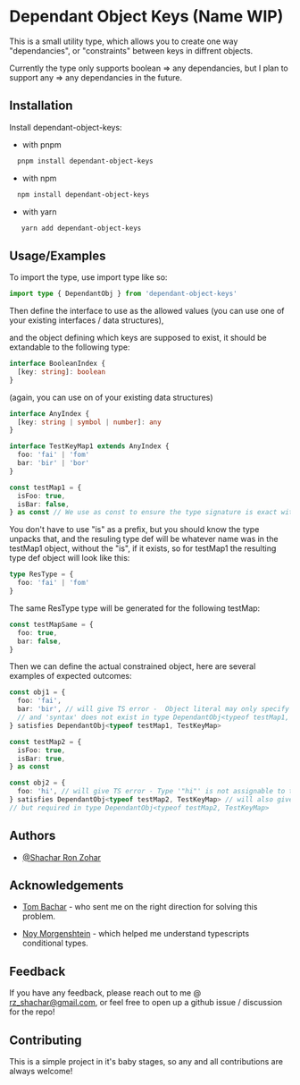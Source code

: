 # Dependant Object Keys (Name WIP)

This is a small utility type, which allows you to create one way "dependancies", or "constraints" between keys in diffrent objects.

Currently the type only supports boolean => any dependancies, but I plan to support any => any dependancies in the future.

## Installation

Install dependant-object-keys:

- with pnpm

```bash
  pnpm install dependant-object-keys
```

- with npm

```bash
  npm install dependant-object-keys
```

- with yarn

```bash
   yarn add dependant-object-keys
```

## Usage/Examples

To import the type, use import type like so:

```typescript
import type { DependantObj } from 'dependant-object-keys'
```

Then define the interface to use as the allowed values (you can use one of your existing interfaces / data structures),

and the object defining which keys are supposed to exist, it should be extandable to the following type:

```typescript
interface BooleanIndex {
  [key: string]: boolean
}
```

(again, you can use on of your existing data structures)

```typescript
interface AnyIndex {
  [key: string | symbol | number]: any
}

interface TestKeyMap1 extends AnyIndex {
  foo: 'fai' | 'fom'
  bar: 'bir' | 'bor'
}

const testMap1 = {
  isFoo: true,
  isBar: false,
} as const // We use as const to ensure the type signature is exact with the values in the object
```

You don't have to use "is" as a prefix, but you should know the type unpacks that, and the resuling type def will be whatever name was
in the testMap1 object, without the "is", if it exists, so for testMap1 the resulting type def object will look like this:

```typescript
type ResType = {
  foo: 'fai' | 'fom'
}
```

The same ResType type will be generated for the following testMap:

```typescript
const testMapSame = {
  foo: true,
  bar: false,
}
```

Then we can define the actual constrained object, here are several examples of expected outcomes:

```typescript
const obj1 = {
  foo: 'fai',
  bar: 'bir', // will give TS error -  Object literal may only specify known properties,
  // and 'syntax' does not exist in type DependantObj<typeof testMap1, TestKeyMap>
} satisfies DependantObj<typeof testMap1, TestKeyMap>

const testMap2 = {
  isFoo: true,
  isBar: true,
} as const

const obj2 = {
  foo: 'hi', // will give TS error - Type '"hi"' is not assignable to type '"fai" | "fom"'.
} satisfies DependantObj<typeof testMap2, TestKeyMap> // will also give TS error - Property 'bar' is missing in type '{ foo: "fai"; }',
// but required in type DependantObj<typeof testMap2, TestKeyMap>
```

## Authors

- [@Shachar Ron Zohar](https://github.com/shacharRonZohar)

## Acknowledgements

- [Tom Bachar](https://www.linkedin.com/in/tom-bechar-8710851a6/) - who sent me on the right direction for solving this problem.

- [Noy Morgenshtein](https://www.linkedin.com/in/noy-morgenshtein-260032231/) - which helped me understand typescripts conditional types.

## Feedback

If you have any feedback, please reach out to me @ rz_shachar@gmail.com, or feel free to open up a github issue / discussion for the repo!

## Contributing

This is a simple project in it's baby stages, so any and all contributions are always welcome!
